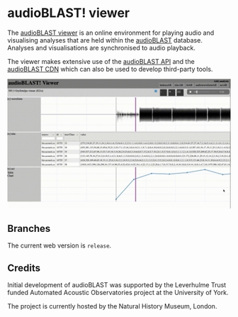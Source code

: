 # audioBLAST! viewer
The [audioBLAST viewer](https://view.audioblast.org) is an online environment for playing audio and visualising analyses that are held within the [audioBLAST](https://audioblast.org) database. Analyses and visualisations are synchronised to audio playback.

The viewer makes extensive use of the [audioBLAST API](https://api.audioblast.org) and the [audioBLAST CDN](https://cdn.audioblast.org) which can also be used to develop third-party tools.

![Video of audioBlast viewer playing a file](https://raw.githubusercontent.com/audioblast/view.audioblast.org/master/images/ab1.gif)

## Branches
The current web version is `release`.

## Credits
Initial development of audioBLAST was supported by the Leverhulme Trust funded Automated Acoustic Observatories project at the University of York.

The project is currently hosted by the Natural History Museum, London.
